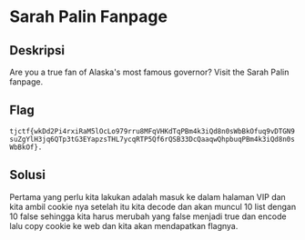 # Sarah Palin Fanpage

## Deskripsi
Are you a true fan of Alaska's most famous governor? Visit the Sarah Palin fanpage.

## Flag
```tjctf{wkDd2Pi4rxiRaM5lOcLo979rru8MFqVHKdTqPBm4k3iQd8n0sWbBkOfuq9vDTGN9suZgYlH3jq6QTp3tG3EYapzsTHL7ycqRTP5Qf6rQSB33DcQaaqwQhpbuqPBm4k3iQd8n0sWbBkOf}.```

## Solusi
Pertama yang perlu kita lakukan adalah masuk ke dalam halaman VIP dan kita ambil cookie nya setelah itu kita decode dan akan muncul 10 list dengan 10 false sehingga kita harus merubah yang false menjadi true dan encode lalu copy cookie ke web dan kita akan mendapatkan flagnya.
